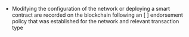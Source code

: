 - Modifying the configuration of the network or deploying a smart contract are recorded on the blockchain following an [ ] endorsement policy that was established for the network and relevant transaction type